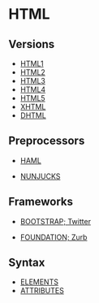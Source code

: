 # HTML

## Versions
- [HTML1]()
- [HTML2]()
- [HTML3]()
- [HTML4]()
- [HTML5]()
- [XHTML]()
- [DHTML]()

## Preprocessors
- [HAML]()
<!-- https://haml.info/ -->
- [NUNJUCKS]()
<!-- https://mozilla.github.io/nunjucks/ -->

<!-- ### Resources -->
<!-- https://css-tricks.com/comparing-html-preprocessor-features/ -->

## Frameworks
- [BOOTSTRAP; Twitter]()
<!-- https://getbootstrap.com/ -->

- [FOUNDATION; Zurb]()
<!-- https://get.foundation/ -->

## Syntax

- [ELEMENTS]()
- [ATTRIBUTES]()

<!-- ## Resources -->
<!-- https://en.wikipedia.org/wiki/HTML -->
<!-- https://www.w3schools.com/html/ -->
<!-- https://www.codecademy.com/learn/learn-html -->
<!-- https://developer.mozilla.org/en-US/docs/Web/HTML -->
<!-- https://code.visualstudio.com/docs/languages/html -->
